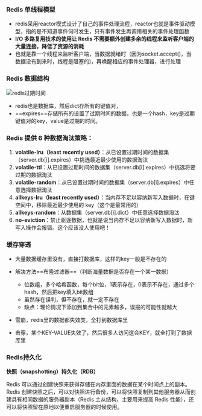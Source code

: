 ### Redis 单线程模型

* redis采用reactor模式设计了自己的事件处理流程，reactor也就是事件驱动模型，指的是不知道事件何时发生，只有事件发生再调用相关的事件处理函数
*  **I/O 多路复用技术的使用让 Redis 不需要额外创建多余的线程来监听客户端的大量连接，降低了资源的消耗**
  * 也就是靠一个线程来监听客户端，当数据就绪时（因为socket.accept()，当数据没有到来时，线程是阻塞的)，再唤醒相应的事件处理器，进行处理





### Redis 数据结构

![redis过期时间](C:\Users\ZHW\Desktop\笔记\IMG\redis过期时间.png)

* redis也是数据库，然后dict存所有的键值对，
* ==expires==存储所有的设置了过期时间的数据，也是一个hash，key是过期键值对的key，value是过期的时间。



### Redis 提供 6 种数据淘汰策略：

1. **volatile-lru（least recently used）**：从已设置过期时间的数据集（server.db[i].expires）中挑选最近最少使用的数据淘汰
2. **volatile-ttl**：从已设置过期时间的数据集（server.db[i].expires）中挑选将要过期的数据淘汰
3. **volatile-random**：从已设置过期时间的数据集（server.db[i].expires）中任意选择数据淘汰
4. **allkeys-lru（least recently used）**：当内存不足以容纳新写入数据时，在键空间中，移除最近最少使用的 key（这个是最常用的）
5. **allkeys-random**：从数据集（server.db[i].dict）中任意选择数据淘汰
6. **no-eviction**：禁止驱逐数据，也就是说当内存不足以容纳新写入数据时，新写入操作会报错。这个应该没人使用吧！



### 缓存穿透

* 大量数据缓存里没有，直接打数据库，这样的key一般是不存在的
* 解决方法==布隆过滤器==（判断海量数据是否存在一个某一数据）
  * 位数组，多个哈希函数，每个bit位，1表示存在，0表示不存在，通过多个hash，然后把key填入bit数组
  * 虽然存在误判，但不存在，就一定不存在
  * 缺点：理论情况下添加到集合中的元素越多，误报的可能性就越大





* 雪崩，redis里的数据都失效类，全打到数据库里
* 击穿，某个KEY-VALUE失效了，然后很多人访问这会KEY，就全打到了数据库里




### Redis持久化

**快照（snapshotting）持久化（RDB）**

Redis 可以通过创建快照来获得存储在内存里面的数据在某个时间点上的副本。Redis 创建快照之后，可以对快照进行备份，可以将快照复制到其他服务器从而创建具有相同数据的服务器副本（Redis 主从结构，主要用来提高 Redis 性能），还可以将快照留在原地以便重启服务器的时候使用。